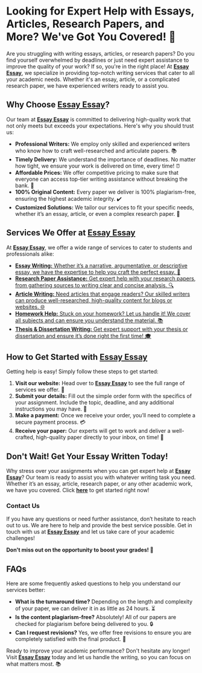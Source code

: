 # Looking for Expert Help with Essays, Articles, Research Papers, and More? We've Got You Covered! 🚀

Are you struggling with writing essays, articles, or research papers? Do you find yourself overwhelmed by deadlines or just need expert assistance to improve the quality of your work? If so, you're in the right place! At [**Essay Essay**](https://tinyurl.com/topessay?keyword=essay+essay), we specialize in providing top-notch writing services that cater to all your academic needs. Whether it's an essay, article, or a complicated research paper, we have experienced writers ready to assist you.

## Why Choose [**Essay Essay**](https://tinyurl.com/topessay?keyword=essay+essay)?

Our team at [**Essay Essay**](https://tinyurl.com/topessay?keyword=essay+essay) is committed to delivering high-quality work that not only meets but exceeds your expectations. Here's why you should trust us:

- **Professional Writers:** We employ only skilled and experienced writers who know how to craft well-researched and articulate papers. 📚
- **Timely Delivery:** We understand the importance of deadlines. No matter how tight, we ensure your work is delivered on time, every time! ⏰
- **Affordable Prices:** We offer competitive pricing to make sure that everyone can access top-tier writing assistance without breaking the bank. 💸
- **100% Original Content:** Every paper we deliver is 100% plagiarism-free, ensuring the highest academic integrity. ✔️
- **Customized Solutions:** We tailor our services to fit your specific needs, whether it’s an essay, article, or even a complex research paper. 📝

## Services We Offer at [**Essay Essay**](https://tinyurl.com/topessay?keyword=essay+essay)

At [**Essay Essay**](https://tinyurl.com/topessay?keyword=essay+essay), we offer a wide range of services to cater to students and professionals alike:

- [**Essay Writing:** Whether it’s a narrative, argumentative, or descriptive essay, we have the expertise to help you craft the perfect essay. 📖](https://tinyurl.com/topessay?keyword=essay+essay)
- [**Research Paper Assistance:** Get expert help with your research papers, from gathering sources to writing clear and concise analysis. 🔍](https://tinyurl.com/topessay?keyword=essay+essay)
- [**Article Writing:** Need articles that engage readers? Our skilled writers can produce well-researched, high-quality content for blogs or websites. 🌐](https://tinyurl.com/topessay?keyword=essay+essay)
- [**Homework Help:** Stuck on your homework? Let us handle it! We cover all subjects and can ensure you understand the material. 📚](https://tinyurl.com/topessay?keyword=essay+essay)
- [**Thesis & Dissertation Writing:** Get expert support with your thesis or dissertation and ensure it’s done right the first time! 🎓](https://tinyurl.com/topessay?keyword=essay+essay)

## How to Get Started with [**Essay Essay**](https://tinyurl.com/topessay?keyword=essay+essay)

Getting help is easy! Simply follow these steps to get started:

1. **Visit our website:** Head over to [**Essay Essay**](https://tinyurl.com/topessay?keyword=essay+essay) to see the full range of services we offer. 📍
2. **Submit your details:** Fill out the simple order form with the specifics of your assignment. Include the topic, deadline, and any additional instructions you may have. 📝
3. **Make a payment:** Once we receive your order, you’ll need to complete a secure payment process. 💳
4. **Receive your paper:** Our experts will get to work and deliver a well-crafted, high-quality paper directly to your inbox, on time! 📨

## Don't Wait! Get Your Essay Written Today!

Why stress over your assignments when you can get expert help at [**Essay Essay**](https://tinyurl.com/topessay?keyword=essay+essay)? Our team is ready to assist you with whatever writing task you need. Whether it’s an essay, article, research paper, or any other academic work, we have you covered. Click [**here**](https://tinyurl.com/topessay?keyword=essay+essay) to get started right now!

### Contact Us

If you have any questions or need further assistance, don’t hesitate to reach out to us. We are here to help and provide the best service possible. Get in touch with us at [**Essay Essay**](https://tinyurl.com/topessay?keyword=essay+essay) and let us take care of your academic challenges!

**Don't miss out on the opportunity to boost your grades! 🌟**

## FAQs

Here are some frequently asked questions to help you understand our services better:

- **What is the turnaround time?** Depending on the length and complexity of your paper, we can deliver it in as little as 24 hours. ⏳
- **Is the content plagiarism-free?** Absolutely! All of our papers are checked for plagiarism before being delivered to you. 🔒
- **Can I request revisions?** Yes, we offer free revisions to ensure you are completely satisfied with the final product. 🔄

Ready to improve your academic performance? Don't hesitate any longer! Visit [**Essay Essay**](https://tinyurl.com/topessay?keyword=essay+essay) today and let us handle the writing, so you can focus on what matters most. 📚
